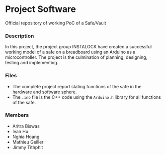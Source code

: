 # Project Software
Official repository of working PoC of a Safe/Vault

### Description
In this project, the project group INSTALOCK have created a successful working model of a safe on a breadboard using an Arduino as a microcontroller. The project is the culmination of planning, designing, testing and implementing.

### Files
- The complete project report stating functions of the safe in the hardware and software sphere.
- The `.ino` file is the C++ code using the `Arduino.h` library for all functions of the safe.

### Members
- Aritra Biswas
- Ivan Hu
- Nghia Hoang
- Mathieu Geiller
- Jimmy Tithphit
